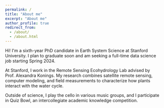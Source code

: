 ```yaml
---
permalink: /
title: "About me"
excerpt: "About me"
author_profile: true
redirect_from: 
  - /about/
  - /about.html
---
```


Hi! I'm a sixth-year PhD candidate in Earth System Science at Stanford University. I plan to graduate soon and am seeking a full-time data science job starting Spring 2024.

At Stanford, I work in the Remote Sensing Ecohydrology Lab advised by Prof. Alexandra Konings. My research combines satellite remote sensing, computer modeling, and field measurements to characterize how plants interact with the water cycle.


Outside of science, I play the cello in various music groups, and I participate in Quiz Bowl, an intercollegiate academic knowledge competition.
